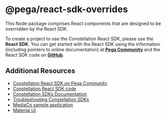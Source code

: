 # @pega/react-sdk-overrides

This Node package comprises React components that are designed to be overridden by the React SDK.

To create a project to use the Constellation React SDK, please use the **React SDK**. You can get started
with the React SDK using the information (including pointers to online documentation) at
[**Pega Community**](https://community.pega.com/marketplace/component/react-sdk) and the React SDK code
on [**GitHub**](https://github.com/pegasystems/react-sdk).

## Additional Resources

* [Constellaton React SDK on Pega Community](https://community.pega.com/marketplace/component/react-sdk)
* [Constellation React SDK code](https://github.com/pegasystems/react-sdk)
* [Constellation SDKs Documentation](https://docs.pega.com/bundle/constellation-sdk/page/constellation-sdks/sdks/constellation-sdks.html)
* [Troubleshooting Constellation SDKs](https://docs.pega.com/bundle/constellation-sdk/page/constellation-sdks/sdks/troubleshooting-constellation-sdks.html)
* [MediaCo sample application](https://docs.pega.com/bundle/constellation-sdk/page/constellation-sdks/sdks/mediaco-sample-application.html)
* [Material UI](https://v4.mui.com/)
